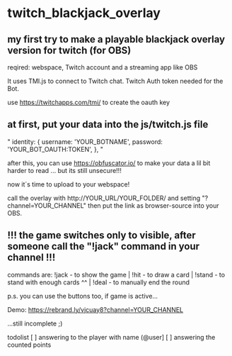 # twitch_blackjack_overlay

## my first try to make a playable blackjack overlay version for twitch (for OBS)

 reqired: webspace, Twitch account and a streaming app like OBS

 It uses TMI.js to connect to Twitch chat. Twitch Auth token needed for the Bot. 

 use https://twitchapps.com/tmi/ to create the oauth key 



## at first, put your data into the js/twitch.js file

 " identity: {
		username: 'YOUR_BOTNAME',
		password: 'YOUR_BOT_OAUTH:TOKEN',
	},
 "

 after this, you can use https://obfuscator.io/ to make your data a lil bit harder to read ... but its still unsecure!!!

 now it´s time to upload to your webspace!

 call the overlay with http://YOUR_URL/YOUR_FOLDER/ and setting "?channel=YOUR_CHANNEL" 
 then put the link as browser-source into your OBS.

## !!! the game switches only to visible, after someone call the "!jack" command in your channel !!!

 commands are:  !jack - to show the game | !hit - to draw a card | !stand - to stand with enough cards ^^ | !deal - to manually end the round

 p.s. you can use the buttons too, if game is active...

 Demo: https://rebrand.ly/vjcuay8?channel=YOUR_CHANNEL

 ...still incomplete ;) 

todolist
[ ] answering to the player with name (@user]
[ ] answering the counted points
